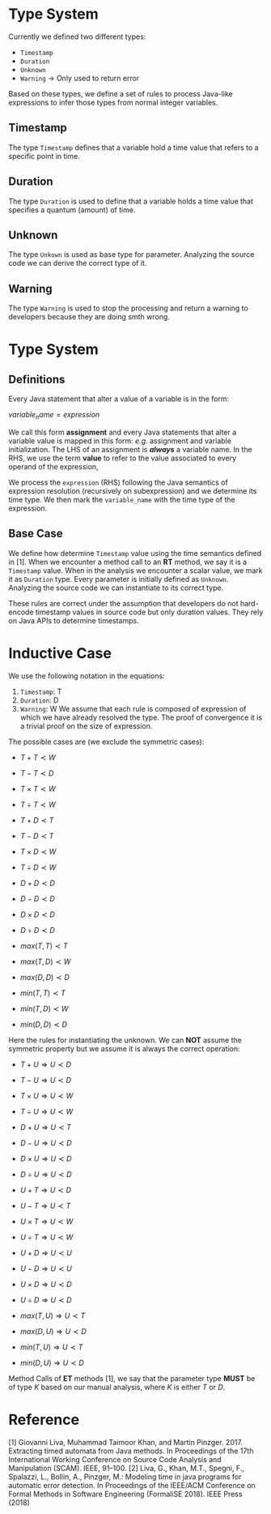 # Type System

Currently we defined two different types:
* `Timestamp`
* `Duration`
* `Unknown`
* `Warning` -> Only used to return error

Based on these types, we define a set of rules to process Java-like expressions to infer those types from normal 
integer variables.

## Timestamp
The type `Timestamp` defines that a variable hold a time value that refers to a specific point in time.

## Duration
The type `Duration` is used to define that a variable holds a time value that specifies a quantum (amount) of time.

## Unknown
The type `Unkown` is used as base type for parameter. Analyzing the source code we can derive the correct type of it.

## Warning
The type `Warning` is used to stop the processing and return a warning to developers because they are doing smth wrong.

# Type System

## Definitions

Every Java statement that alter a value of a variable is in the form:

$` variable_name = expression `$

We call this form **assignment** and every Java statements that alter a variable value is mapped in this form: *e.g.* assignment and variable initialization.
The LHS of an assignment is _**always**_ a variable name. In the RHS, we use the term **value** to refer to the value associated to every operand of the expression, 

We process the `expression` (RHS) following the Java semantics of expression resolution (recursively on subexpression) and we determine its time type. 
We then mark the `variable_name` with the time type of the expression.

## Base Case
We define how determine `Timestamp` value using the time semantics defined in [1].
When we encounter a method call to an **RT** method, we say it is a `Timestamp` value.
When in the analysis we encounter a scalar value, we mark it as `Duration` type.
Every parameter is initially defined as `Unknown`. Analyzing the source code we can 
instantiate to its correct type.

These rules are correct under the assumption that developers do not hard-encode timestamp 
values in source code but only duration values. They rely on Java APIs to determine timestamps.


# Inductive Case

We use the following notation in the equations:
1. `Timestamp`: T 
2. `Duration`: D
2. `Warning`: W
We assume that each rule is composed of expression of which we have already resolved the type.
The proof of convergence it is a trivial proof on the size of expression.

The possible cases are (we exclude the symmetric cases):
* $`T + T \prec W`$
* $`T - T \prec D`$
* $`T \times T \prec W`$
* $`T \div T \prec W`$

* $`T + D \prec T`$
* $`T - D \prec T`$
* $`T \times D \prec W`$
* $`T \div D \prec W`$

* $`D + D \prec D`$
* $`D - D \prec D`$
* $`D \times D \prec D`$
* $`D \div D \prec D`$

* $`max(T,T) \prec T`$
* $`max(T,D) \prec W`$
* $`max(D,D) \prec D`$
* $`min(T,T) \prec T`$
* $`min(T,D) \prec W`$
* $`min(D,D) \prec D`$


Here the rules for instantiating the unknown. We can **NOT** assume the symmetric property but we assume it is always the correct operation:
 
* $`T + U       \Rightarrow U \prec D`$
* $`T - U       \Rightarrow U \prec D`$
* $`T \times U  \Rightarrow U \prec W`$
* $`T \div U    \Rightarrow U \prec W`$

* $`D + U       \Rightarrow U \prec T`$
* $`D - U       \Rightarrow U \prec D`$
* $`D \times U  \Rightarrow U \prec D`$
* $`D \div U    \Rightarrow U \prec D`$

* $`U + T       \Rightarrow U \prec D`$ 
* $`U - T       \Rightarrow U \prec T`$
* $`U \times T  \Rightarrow U \prec W`$
* $`U \div T    \Rightarrow U \prec W`$

* $`U + D       \Rightarrow U \prec U`$
* $`U - D       \Rightarrow U \prec U`$
* $`U \times D  \Rightarrow U \prec D`$
* $`U \div D    \Rightarrow U \prec D`$


* $`max(T,U) \Rightarrow U \prec T`$
* $`max(D,U) \Rightarrow U \prec D`$
* $`min(T,U) \Rightarrow U \prec T`$
* $`min(D,U) \Rightarrow U \prec D`$

Method Calls of **ET** methods [1], we say that the parameter type **MUST** be of type $`K`$ based on our manual analysis,
where $`K`$ is either $`T`$ or $`D`$.





# Reference
[1] Giovanni Liva, Muhammad Taimoor Khan, and Martin Pinzger. 2017. Extracting timed automata from Java methods. In Proceedings of the 17th International Working Conference on Source Code Analysis and Manipulation (SCAM). IEEE, 91–100.
[2] Liva, G., Khan, M.T., Spegni, F., Spalazzi, L., Bollin, A., Pinzger, M.: Modeling time in java programs for automatic error detection. In Proceedings of the IEEE/ACM Conference on Formal Methods in Software Engineering (FormaliSE 2018). IEEE Press (2018)